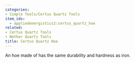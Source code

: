 ```yaml
---
categories:
- Simple Tools/Certus Quartz Tools
item_ids:
  - appliedenergistics2:certus_quartz_hoe
related:
- Certus Quartz Tools
- Nether Quartz Tools
title: Certus Quartz Hoe
---
```


An hoe made of <ItemLink
id="appliedenergistics2:certus_quartz_crystal"/> has the same
durability and hardness as iron.

<RecipeFor id="appliedenergistics2:certus_quartz_hoe"/>
